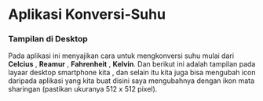 # Aplikasi Konversi-Suhu
### Tampilan di Desktop
Pada aplikasi ini menyajikan cara untuk mengkonversi suhu mulai dari **Celcius** , **Reamur** , **Fahrenheit** , **Kelvin**.
Dan berikut ini adalah tampilan pada layaar desktop smartphone kita , dan selain itu kita juga bisa mengubah icon daripada aplikasi yang kita buat disini saya mengubahnya dengan ikon mata sharingan (pastikan ukuranya 512 x 512 pixel).
